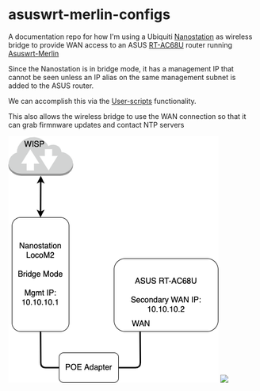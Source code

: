 # asuswrt-merlin-configs
A documentation repo for how I'm using a Ubiquiti [Nanostation](https://www.ui.com/airmax/nanostationm/) as wireless bridge to provide WAN access to an ASUS [RT-AC68U](https://www.asus.com/ca-en/Networking/Wireless-Routers-Products/) router running [Asuswrt-Merlin](https://www.asuswrt-merlin.net/)

Since the Nanostation is in bridge mode, it has a management IP that cannot be seen unless an IP alias on the same management subnet is added to the ASUS router.

We can accomplish this via the [User-scripts](https://github.com/RMerl/asuswrt-merlin.ng/wiki/User-scripts) functionality.

This also allows the wireless bridge to use the WAN connection so that it can grab firmnware updates and contact NTP servers

<img src="images/diagram.png"/> ![](images/diagramm.png)

